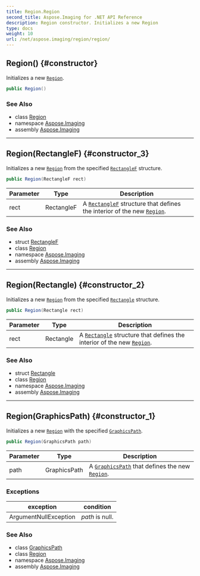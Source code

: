 ```yaml
---
title: Region.Region
second_title: Aspose.Imaging for .NET API Reference
description: Region constructor. Initializes a new Region
type: docs
weight: 10
url: /net/aspose.imaging/region/region/
---
```

## Region() {#constructor}

Initializes a new [`Region`](../).

```csharp
public Region()
```

### See Also

* class [Region](../)
* namespace [Aspose.Imaging](../../region/)
* assembly [Aspose.Imaging](../../../)

---

## Region(RectangleF) {#constructor_3}

Initializes a new [`Region`](../) from the specified [`RectangleF`](../../rectanglef/) structure.

```csharp
public Region(RectangleF rect)
```

| Parameter | Type | Description |
| --- | --- | --- |
| rect | RectangleF | A [`RectangleF`](../../rectanglef/) structure that defines the interior of the new [`Region`](../). |

### See Also

* struct [RectangleF](../../rectanglef/)
* class [Region](../)
* namespace [Aspose.Imaging](../../region/)
* assembly [Aspose.Imaging](../../../)

---

## Region(Rectangle) {#constructor_2}

Initializes a new [`Region`](../) from the specified [`Rectangle`](../../rectangle/) structure.

```csharp
public Region(Rectangle rect)
```

| Parameter | Type | Description |
| --- | --- | --- |
| rect | Rectangle | A [`Rectangle`](../../rectangle/) structure that defines the interior of the new [`Region`](../). |

### See Also

* struct [Rectangle](../../rectangle/)
* class [Region](../)
* namespace [Aspose.Imaging](../../region/)
* assembly [Aspose.Imaging](../../../)

---

## Region(GraphicsPath) {#constructor_1}

Initializes a new [`Region`](../) with the specified [`GraphicsPath`](../../graphicspath/).

```csharp
public Region(GraphicsPath path)
```

| Parameter | Type | Description |
| --- | --- | --- |
| path | GraphicsPath | A [`GraphicsPath`](../../graphicspath/) that defines the new [`Region`](../). |

### Exceptions

| exception | condition |
| --- | --- |
| ArgumentNullException | *path* is null. |

### See Also

* class [GraphicsPath](../../graphicspath/)
* class [Region](../)
* namespace [Aspose.Imaging](../../region/)
* assembly [Aspose.Imaging](../../../)


